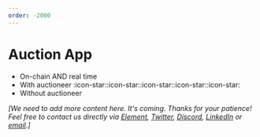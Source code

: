 ```yaml
---
order: -2000
---
```


# Auction App

- On-chain AND real time
- With auctioneer :icon-star::icon-star::icon-star::icon-star::icon-star:
- Without auctioneer

_[We need to add more content here. It's coming. Thanks for your patience! Feel free to contact us directly via [Element](https://matrix.to/#/@julienbrg:matrix.org), [Twitter](https://twitter.com/julienbrg), [Discord](https://discord.gg/xw9dCeQ94Y), [LinkedIn](https://www.linkedin.com/in/julienberanger/) or [email](mailto:julien@ato.network).]_
